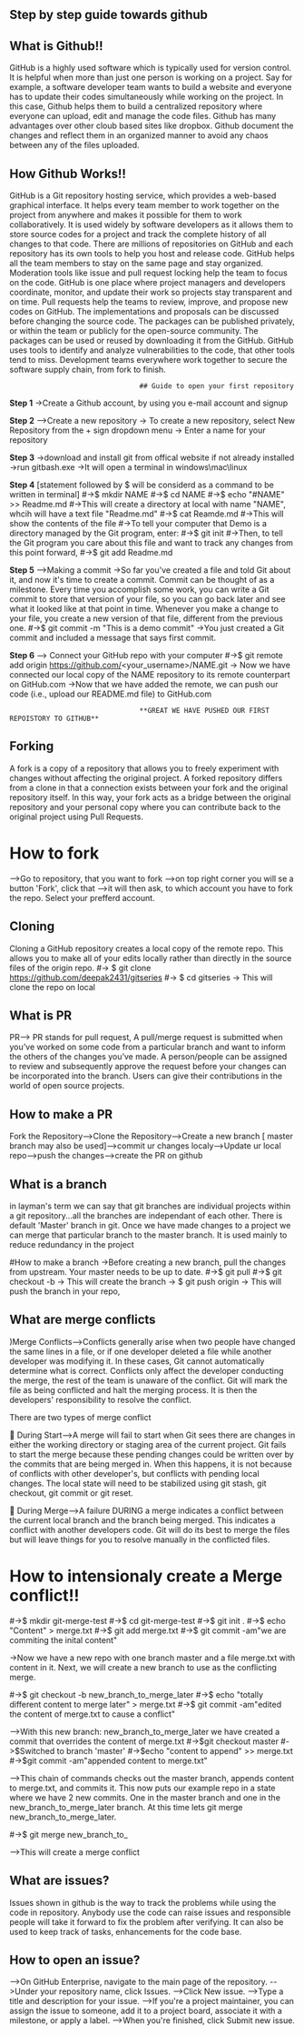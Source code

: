 ## Step by step guide towards github

## What is Github!!
GitHub is a highly used software which is typically used for version control. It is helpful when more than just one person is working on a project. Say for example, a software developer team wants to build a website and everyone has to update their codes simultaneously while working on the project. In this case, Github helps them to build a centralized repository where everyone can upload, edit and manage the code files. Github has many advantages over other cloub based sites like dropbox. Github document the changes and reflect them in an organized manner to avoid any chaos between any of the files uploaded.

## How Github Works!!
GitHub is a Git repository hosting service, which provides a web-based graphical interface. It helps every team member to work together on the project from anywhere and makes it possible for them to work collaboratively.
It is used widely by software developers as it allows them to store source codes for a project and track the complete history of all changes to that code. There are millions of repositories on GitHub and each repository has its own tools to help you host and release code.
GitHub helps all the team members to stay on the same page and stay organized. Moderation tools like issue and pull request locking help the team to focus on the code. GitHub is one place where project managers and developers coordinate, monitor, and update their work so projects stay transparent and on time.
Pull requests help the teams to review, improve, and propose new codes on GitHub. The implementations and proposals can be discussed before changing the source code.
The packages can be published privately, or within the team or publicly for the open-source community. The packages can be used or reused by downloading it from the GitHub.
GitHub uses tools to identify and analyze vulnerabilities to the code, that other tools tend to miss. Development teams everywhere work together to secure the software supply chain, from fork to finish.

                                    ## Guide to open your first repository

**Step 1**
->Create a Github account, by using you e-mail account and signup

**Step 2**
-->Create a new repository
-> To create a new repository, select New Repository from the + sign dropdown menu
-> Enter a name for your repository 

**Step 3**
->download and install git from offical website if not already installed
->run gitbash.exe
->It will open a terminal in windows\mac\linux

**Step 4**
[statement followed by $ will be considerd as a command to be written in terminal]
#->$ mkdir NAME
#->$ cd NAME
#->$ echo "#NAME" >> Readme.md
#->This will create a directory at local with name "NAME", whcih will have a text file "Readme.md"
#->$ cat Reamde.md
#->This will show the contents of the file
#->To tell your computer that Demo is a directory managed by the Git program, enter:
#->$ git init
#->Then, to tell the Git program you care about this file and want to track any changes from this point forward,
#->$ git add Readme.md

**Step 5**
-->Making a commit
->So far you've created a file and told Git about it, and now it's time to create a commit. Commit can be thought of as a milestone. Every time you accomplish some work, you can write a Git commit to store that version of your file, so you can go back later and see what it looked like at that point in time. Whenever you make a change to your file, you create a new version of that file, different from the previous one.
#->$ git commit -m "This is a demo commit"
->You just created a Git commit and included a message that says first commit. 

**Step 6**
--> Connect your GitHub repo with your computer
#->$ git remote add origin https://github.com/<your_username>/NAME.git
-> Now we have connected our local copy of the NAME repository to its remote counterpart on GitHub.com
->Now that we have added the remote, we can push our code (i.e., upload our README.md file) to GitHub.com

                                    **GREAT WE HAVE PUSHED OUR FIRST REPOISTORY TO GITHUB**




## Forking
A fork is a copy of a repository that allows you to freely experiment with changes without affecting the original project. A forked repository differs from a clone in that a connection exists between your fork and the original repository itself. In this way, your fork acts as a bridge between the original repository and your personal copy where you can contribute back to the original project using Pull Requests.

# How to fork
-->Go to repository, that you want to fork
-->on top right corner you will se a button 'Fork', click that
-->it will then ask, to which account you have to fork the repo. Select your prefferd account.

## Cloning
Cloning a GitHub repository creates a local copy of the remote repo. This allows you to make all of your edits locally rather than directly in the source files of the origin repo.
#-> $ git clone https://github.com/deepak2431/gitseries
#-> $ cd gitseries
-> This will clone the repo on local

## What is PR
PR--> PR stands for pull request, A pull/merge request is submitted when you’ve worked on some code from a particular branch and want to inform the others of the changes you’ve made. A person/people can be assigned to review and subsequently approve the request before your changes can be incorporated into the branch. Users can give their contributions in the world of open source projects.

## How to make a PR
Fork the Repository-->Clone the Repository-->Create a new branch [ master branch may also be used]-->commit ur changes localy-->Update ur local repo-->push the changes-->create the PR on github

## What is a branch
in layman's term we can say that git branches are individual projects within a git repository...all the branches are independant of each other. There is default 'Master' branch in git. Once we have made changes to a project we can merge that particular branch to the master branch. It is used mainly to reduce redundancy in the project

#How to make a branch
->Before creating a new branch, pull the changes from upstream. Your master needs to be up to date.
#->$ git pull
#->$ git checkout -b <BRANCH NAME>
-> This will create the branch
-> $ git push origin <BRANCH NAME>
-> This will push the branch in your repo,

## What are merge conflicts
)Merge Conflicts-->Conflicts generally arise when two people have changed the same lines in a file, or if one developer deleted a file while another developer was modifying it. In these cases, Git cannot automatically determine what is correct. Conflicts only affect the developer conducting the merge, the rest of the team is unaware of the conflict. Git will mark the file as being conflicted and halt the merging process. It is then the developers' responsibility to resolve the conflict.

There are two types of merge conflict 

🔵 During Start-->A merge will fail to start when Git sees there are changes in either the working directory or staging area of the current project. Git fails to start the merge because these pending changes could be written over by the commits that are being merged in. When this happens, it is not because of conflicts with other developer's, but conflicts with pending local changes. The local state will need to be stabilized using git stash, git checkout, git commit or git reset. 

🔴 During Merge-->A failure DURING a merge indicates a conflict between the current local branch and the branch being merged. This indicates a conflict with another developers code. Git will do its best to merge the files but will leave things for you to resolve manually in the conflicted files. 

# How to intensionaly create a Merge conflict!!
#->$  mkdir git-merge-test
#->$ cd git-merge-test
#->$ git init .
#->$ echo "Content" > merge.txt
#->$ git add merge.txt
#->$ git commit -am"we are commiting the inital content"

->Now we have a new repo with one branch master and a file merge.txt with content in it. Next, we will create a new branch to use as the conflicting merge.

#->$ git checkout -b new_branch_to_merge_later
#->$ echo "totally different content to merge later" > merge.txt
#->$ git commit -am"edited the content of merge.txt to cause a conflict"

-->With this new branch: new_branch_to_merge_later we have created a commit that overrides the content of merge.txt
#->$git checkout master
#->$Switched to branch 'master'
#->$echo "content to append" >> merge.txt
#->$git commit -am"appended content to merge.txt"

-->This chain of commands checks out the master branch, appends content to merge.txt, and commits it. This now puts our example repo in a state where we have 2 new commits. One in the master branch and one in the new_branch_to_merge_later branch. At this time lets git merge new_branch_to_merge_later.

#->$ git merge new_branch_to_

-->This will create a merge conflict

## What are issues?
Issues shown in github is the way to track the problems while using the code in repository. Anybody use the code can raise issues and responsible people will take it forward to fix the problem after verifying. It can also be used to keep track of tasks, enhancements for the code base.

## How to open an issue?
-->On GitHub Enterprise, navigate to the main page of the repository.
-->Under your repository name, click  Issues.
-->Click New issue.
-->Type a title and description for your issue.
-->If you're a project maintainer, you can assign the issue to someone, add it to a project board, associate it with a milestone, or apply a label.
-->When you're finished, click Submit new issue.
 
